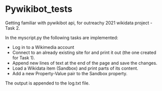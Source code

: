 # Pywikibot_tests
Getting familiar with pywikibot api, for outreachy 2021 wikidata project - Task 2.

In the myscript.py the following tasks are implemented:
  - Log in to a Wikimedia account
  - Connect to an already existing site for and print it out (the one created for Task 1).
  - Append new lines of text at the end of the page and save the changes.
  - Load a Wikidata item (Sandbox) and print parts of its content.
  - Add a new Property-Value pair to the Sandbox property.

The output is appended to the log.txt file.
